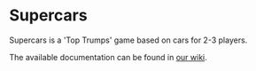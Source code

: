 # Supercars
Supercars is a 'Top Trumps' game based on cars for 2-3 players.

The available documentation can be found in [our wiki](https://github.com/ZabuzaW/Supercars/wiki).
